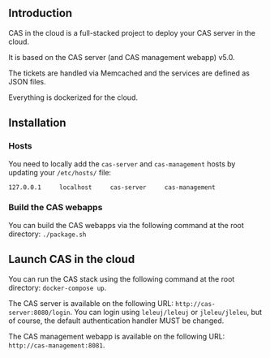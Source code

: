 ## Introduction

CAS in the cloud is a full-stacked project to deploy your CAS server in the cloud.

It is based on the CAS server (and CAS management webapp) v5.0.

The tickets are handled via Memcached and the services are defined as JSON files.

Everything is dockerized for the cloud.


## Installation

### Hosts

You need to locally add the `cas-server` and `cas-management` hosts by updating your `/etc/hosts/` file:

```shell
127.0.0.1     localhost     cas-server     cas-management
```

### Build the CAS webapps

You can build the CAS webapps via the following command at the root directory: `./package.sh`


## Launch CAS in the cloud

You can run the CAS stack using the following command at the root directory: `docker-compose up`.

The CAS server is available on the following URL: `http://cas-server:8080/login`. You can login using `leleuj/leleuj` or `jleleu/jleleu`, but of course, the default authentication handler MUST be changed.

The CAS management webapp is available on the following URL: `http://cas-management:8081`.
